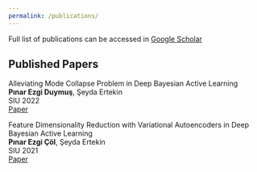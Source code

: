 ```yaml
---
permalink: /publications/
---
```

Full list of publications can be accessed in [Google Scholar](https://scholar.google.com.tr/citations?hl=tr&view_op=list_works&gmla=AOV7GLNFHrr_3FrzoPBpIsk3D8U4DENbtyovDQTi8I2mH9Fb6EUAY9NkDWEajx5QNRN_L8CSWz5dNwBxxLIPoLsTDXctzqeqYQ&user=ul3uklwAAAAJ)
## Published Papers
Alleviating Mode Collapse Problem in Deep Bayesian Active Learning <br>
**Pınar Ezgi Duymuş**, Şeyda Ertekin <br>
SIU 2022 <br>
[Paper](https://ieeexplore.ieee.org/abstract/document/9864798/) <br>

Feature Dimensionality Reduction with Variational Autoencoders in Deep Bayesian  Active Learning <br>
**Pınar Ezgi Çöl**, Şeyda Ertekin <br>
SIU 2021 <br>
[Paper](https://ieeexplore.ieee.org/abstract/document/9477979) <br>
